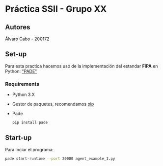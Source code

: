 # Práctica SSII - Grupo XX

## Autores

Álvaro Cabo - 200172

## Set-up

Para esta practica hacemos uso de la implementación del estandar **FIPA** en Python: ["PADE"]("https://pade.readthedocs.io/en/latest/")

### Requirements

- Python 3.X
- Gestor de paquetes, recomendamos [pip]("https://pypi.org/project/pip/")
- Pade

  ```bash
  pip install pade
  ```

## Start-up

Para inciar el programa:

```bash
pade start-runtime --port 20000 agent_example_1.py
```
